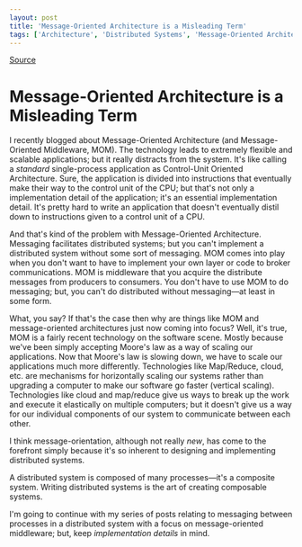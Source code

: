 ```yaml
---
layout: post
title: 'Message-Oriented Architecture is a Misleading Term'
tags: ['Architecture', 'Distributed Systems', 'Message-Oriented Architectures', 'MOM', 'Software Development', 'msmvps', 'August 2011']
---
```

[Source](http://blogs.msmvps.com/peterritchie/2011/08/03/message-oriented-architecture-is-a-misleading-term/ "Permalink to Message-Oriented Architecture is a Misleading Term")

# Message-Oriented Architecture is a Misleading Term

I recently blogged about Message-Oriented Architecture (and Message-Oriented Middleware, MOM). The technology leads to extremely flexible and scalable applications; but it really distracts from the system. It's like calling a _standard_ single-process application as Control-Unit Oriented Architecture. Sure, the application is divided into instructions that eventually make their way to the control unit of the CPU; but that's not only a implementation detail of the application; it's an essential implementation detail. It's pretty hard to write an application that doesn't eventually distil down to instructions given to a control unit of a CPU.

And that's kind of the problem with Message-Oriented Architecture. Messaging facilitates distributed systems; but you can't implement a distributed system without some sort of messaging. MOM comes into play when you don't want to have to implement your own layer or code to broker communications. MOM is middleware that you acquire the distribute messages from producers to consumers. You don't have to use MOM to do messaging; but, you can't do distributed without messaging—at least in some form.

What, you say? If that's the case then why are things like MOM and message-oriented architectures just now coming into focus? Well, it's true, MOM is a fairly recent technology on the software scene. Mostly because we've been simply accepting Moore's law as a way of scaling our applications. Now that Moore's law is slowing down, we have to scale our applications much more differently. Technologies like Map/Reduce, cloud, etc. are mechanisms for horizontally scaling our systems rather than upgrading a computer to make our software go faster (vertical scaling). Technologies like cloud and map/reduce give us ways to break up the work and execute it elastically on multiple computers; but it doesn't give us a way for our individual components of our system to communicate between each other.

I think message-orientation, although not really _new_, has come to the forefront simply because it's so inherent to designing and implementing distributed systems.

A distributed system is composed of many processes—it's a composite system. Writing distributed systems is the art of creating composable systems.

I'm going to continue with my series of posts relating to messaging between processes in a distributed system with a focus on message-oriented middleware; but, keep _implementation details_ in mind.


